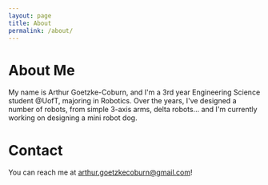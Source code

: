 ```yaml
---
layout: page
title: About
permalink: /about/
---
```


# About Me

My name is Arthur Goetzke-Coburn, and I'm a 3rd year Engineering Science student @UofT, majoring in Robotics.
Over the years, I've designed a number of robots, from simple 3-axis arms, delta robots... and I'm currently working on designing a mini robot dog.

# Contact

You can reach me at arthur.goetzkecoburn@gmail.com!

